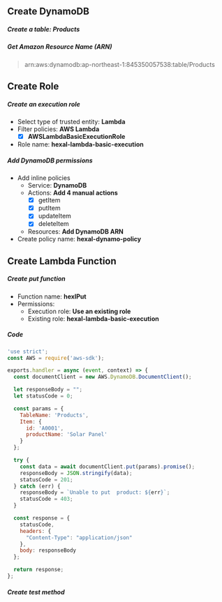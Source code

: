 ## Create DynamoDB
##### Create a table: **Products**
##### Get Amazon Resource Name (ARN)
> arn:aws:dynamodb:ap-northeast-1:845350057538:table/Products

## Create Role
##### Create an execution role
- Select type of trusted entity: **Lambda**
- Filter policies: **AWS Lambda**
  - [x] **AWSLambdaBasicExecutionRole**
- Role name: **hexal-lambda-basic-execution**
##### Add DynamoDB permissions
- Add inline policies
  - Service: **DynamoDB**
  - Actions: **Add 4 manual actions**
    - [x] getItem
    - [x] putItem
    - [x] updateItem
    - [x] deleteItem
  - Resources: **Add DynamoDB ARN**
- Create policy name: **hexal-dynamo-policy**

## Create Lambda Function
##### Create put function
- Function name: **hexlPut**
- Permissions: 
  - Execution role: **Use an existing role**
  - Existing role: **hexal-lambda-basic-execution**
##### Code
```javascript
'use strict';
const AWS = require('aws-sdk');

exports.handler = async (event, context) => {
  const documentClient = new AWS.DynamoDB.DocumentClient();

  let responseBody = "";
  let statusCode = 0;

  const params = {
    TableName: 'Products',
    Item: {
      id: 'A0001',
      productName: 'Solar Panel'
    }
  };

  try {
    const data = await documentClient.put(params).promise();
    responseBody = JSON.stringify(data);
    statusCode = 201;
  } catch (err) {
    responseBody = `Unable to put  product: ${err}`;
    statusCode = 403;
  }

  const response = {
    statusCode,
    headers: {
      "Content-Type": "application/json"
    },
    body: responseBody
  };

  return response;
};
```
##### Create test method

